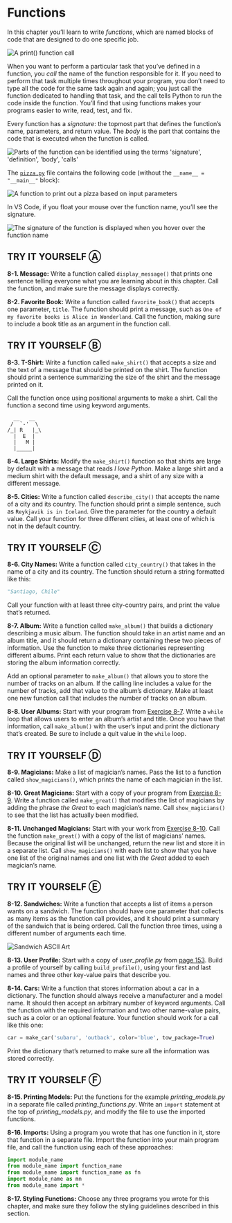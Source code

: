 # Functions

In this chapter you’ll learn to write *functions*, which are named
blocks of code that are designed to do one specific job. 

![A print() function call](./functions.svg)

When you want
to perform a particular task that you’ve defined in a function, you
*call* the name of the function responsible for it. If you need to
perform that task multiple times throughout your program, you don’t need
to type all the code for the same task again and again; you just call
the function dedicated to handling that task, and the call tells Python
to run the code inside the function. You’ll find that using functions
makes your programs easier to write, read, test, and fix.

Every function has a *signature*: the topmost part that defines the function’s name, parameters, and return value. The *body* is the part that contains the code that is executed when the function is called.

![Parts of the function can be identified using the terms 'signature', 'definition', 'body', 'calls'](pizza_function_use.svg)

The [`pizza.py`](pizza.py) file contains the following code (without the `__name__ = "__main__"` block):

![A function to print out a pizza based on input parameters](pizza.svg)

In VS Code, if you float your mouse over the function name, you’ll see the signature.

![The signature of the function is displayed when you hover over the function name](pizza_float.svg)

## TRY IT YOURSELF Ⓐ

<span id="ch8exe1"></span>**8-1. Message:** Write a function called
`display_message()` that prints one sentence telling everyone what you
are learning about in this chapter. Call the function, and make sure the
message displays correctly.

<span id="ch8exe2"></span>**8-2. Favorite Book:** Write a function
called `favorite_book()` that accepts one parameter, `title`. The
function should print a message, such as
`One of my favorite books is Alice in Wonderland`. Call the function,
making sure to include a book title as an argument in the function call.

## TRY IT YOURSELF Ⓑ

<span id="ch8exe3"></span>**8-3. T-Shirt:** Write a function called
`make_shirt()` that accepts a size and the text of a message that should
be printed on the shirt. The function should print a sentence
summarizing the size of the shirt and the message printed on it.

Call the function once using positional arguments to make a shirt. Call
the function a second time using keyword arguments.

```
  __   __  
 /  `-'  \ 
/_| R   |_\
  |  E  |  
  |   M |  
  |_____|
```

<span id="ch8exe4"></span>**8-4. Large Shirts:** Modify the
`make_shirt()` function so that shirts are large by default with a
message that reads *I love Python*. Make a large shirt and a medium
shirt with the default message, and a shirt of any size with a different
message.

<span id="ch8exe5"></span>**8-5. Cities:** Write a function called
`describe_city()` that accepts the name of a city and its country. The
function should print a simple sentence, such as
`Reykjavik is in Iceland`. Give the parameter for the country a default
value. Call your function for three different cities, at least one of
which is not in the default country.

## TRY IT YOURSELF Ⓒ

<span id="ch8exe6"></span>**8-6. City Names:** Write a function called
`city_country()` that takes in the name of a city and its country. The
function should return a string formatted like this:

``` python
"Santiago, Chile"
```

Call your function with at least three city-country pairs, and print the
value that&rsquo;s returned.

<span id="ch8exe7"></span>**8-7. Album:** Write a function called
`make_album()` that builds a dictionary describing a music album. The
function should take in an artist name and an album title, and it should
return a dictionary containing these two pieces of information. Use the
function to make three dictionaries representing different albums. Print
each return value to show that the dictionaries are storing the album
information correctly.

Add an optional parameter to `make_album()` that allows you to store the
number of tracks on an album. If the calling line includes a value for
the number of tracks, add that value to the album&rsquo;s dictionary. Make at
least one new function call that includes the number of tracks on an
album.

<span id="ch8exe8"></span>**8-8. User Albums:** Start with your program
from [Exercise 8-7](#ch8exe7). Write a `while` loop that allows
users to enter an album&rsquo;s artist and title. Once you have that
information, call `make_album()` with the user&rsquo;s input and print the
dictionary that&rsquo;s created. Be sure to include a quit value in the
`while` loop.

## TRY IT YOURSELF Ⓓ

<span id="ch8exe9"></span>**8-9. Magicians:** Make a list of magician&rsquo;s
names. Pass the list to a function called `show_magicians()`, which
prints the name of each magician in the list.

<span id="ch8exe10"></span>**8-10. Great Magicians:** Start with a copy
of your program from [Exercise 8-9](#ch8exe9). Write a function
called `make_great()` that modifies the list of magicians by adding the
phrase *the Great* to each magician&rsquo;s name. Call `show_magicians()` to
see that the list has actually been modified.

<span id="ch8exe11"></span>**8-11. Unchanged Magicians:** Start with
your work from [Exercise 8-10](#ch8exe10). Call the function
`make_great()` with a copy of the list of magicians&rsquo; names. Because the
original list will be unchanged, return the new list and store it in a
separate list. Call `show_magicians()` with each list to show that you
have one list of the original names and one list with *the Great* added
to each magician&rsquo;s name.



<span id="page_154"></span>
## TRY IT YOURSELF Ⓔ

<span id="ch8exe12"></span>**8-12. Sandwiches:** Write a function that
accepts a list of items a person wants on a sandwich. The function
should have one parameter that collects as many items as the function
call provides, and it should print a summary of the sandwich that is
being ordered. Call the function three times, using a different number
of arguments each time.

![Sandwich ASCII Art](sandwich.svg)

<span id="ch8exe13"></span>**8-13. User Profile:** Start with a copy of
*user_profile.py* from [page 153](#page_153). Build a profile
of yourself by calling `build_profile()`, using your first and last
names and three other key-value pairs that describe you.

<span id="ch8exe14"></span>**8-14. Cars:** Write a function that stores
information about a car in a dictionary. The function should always
receive a manufacturer and a model name. It should then accept an
arbitrary number of keyword arguments. Call the function with the
required information and two other name-value pairs, such as a color or
an optional feature. Your function should work for a call like this one:

``` python
car = make_car('subaru', 'outback', color='blue', tow_package=True)
```

Print the dictionary that&rsquo;s returned to make sure all the information
was stored correctly.



<span id="page_159"></span>
## TRY IT YOURSELF Ⓕ

<span id="ch8exe15"></span>**8-15. Printing Models:** Put the functions
for the example *printing_models.py* in a separate file called
*printing_functions.py*. Write an `import` statement at the top of
*printing_models.py*, and modify the file to use the imported functions.

<span id="ch8exe16"></span>**8-16. Imports:** Using a program you wrote
that has one function in it, store that function in a separate file.
Import the function into your main program file, and call the function
using each of these approaches:

``` python
import module_name
from module_name import function_name
from module_name import function_name as fn
import module_name as mn
from module_name import *
```

<span id="ch8exe17"></span>**8-17. Styling Functions:** Choose any three
programs you wrote for this chapter, and make sure they follow the
styling guidelines described in this section.

